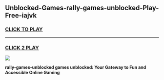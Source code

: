 
## Unblocked-Games-rally-games-unblocked-Play-Free-iajvk
<h3>
<a href="https://premium76.site?title=rally-games-unblocked&ref=21A">CLICK TO PLAY</a></h3>
<hr>

<h3>
<a href="https://premium76.site?title=rally-games-unblocked&ref=21A">CLICK 2 PLAY</a>
  
</h3>

<a href="https://premium76.site?title=rally-games-unblocked&ref=21A"><img src="https://clearcache.store/games.png"></a>


**rally-games-unblocked games unblocked: Your Gateway to Fun and Accessible Online Gaming**
